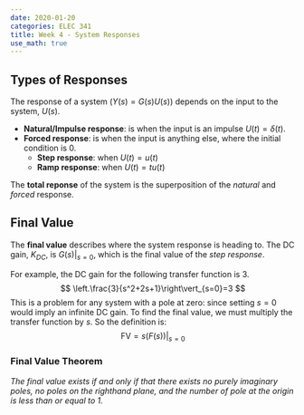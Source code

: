 ```yaml
---
date: 2020-01-20
categories: ELEC 341
title: Week 4 - System Responses
use_math: true
---
```


## Types of Responses

The response of a system ($Y(s)=G(s)U(s)$) depends on the input to the system, $U(s)$.

- **Natural/Impulse response**: is when the input is an impulse $U(t)=\delta(t)$.
- **Forced response**: is when the input is anything else, where the initial condition is 0.
  - **Step response**: when $U(t)=u(t)$
  - **Ramp response**: when $U(t)=tu(t)$

The **total reponse** of the system is the superposition of the *natural* and *forced* response.



## Final Value

The **final value** describes where the system response is heading to. The DC gain, $K_{DC}$, is $G(s)\vert_{s=0}$, which is the final value of the *step response*.

For example, the DC gain for the following transfer function is 3.
$$
\left.\frac{3}{s^2+2s+1}\right\vert_{s=0}=3
$$
This is a problem for any system with a pole at zero: since setting $s=0$ would imply an infinite DC gain. To find the final value, we must multiply the transfer function by $s$. So the definition is:
$$
\text {FV}=s(F(s))\vert_{s=0}
$$

### Final Value Theorem

*The final value exists if and only if that there exists no purely imaginary poles, no poles on the righthand plane, and the number of pole at the origin is less than or equal to 1.*

